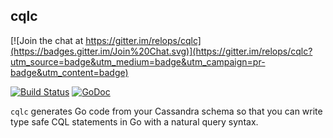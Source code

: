 cqlc
----

[![Join the chat at https://gitter.im/relops/cqlc](https://badges.gitter.im/Join%20Chat.svg)](https://gitter.im/relops/cqlc?utm_source=badge&utm_medium=badge&utm_campaign=pr-badge&utm_content=badge)

[![Build Status](https://travis-ci.org/relops/cqlc.png?branch=master)](https://travis-ci.org/relops/cqlc)
[![GoDoc](http://godoc.org/_?status.png)](http://godoc.org/github.com/relops/cqlc/cqlc)

`cqlc` generates Go code from your Cassandra schema so that you can write type safe CQL statements in Go with a natural query syntax.
